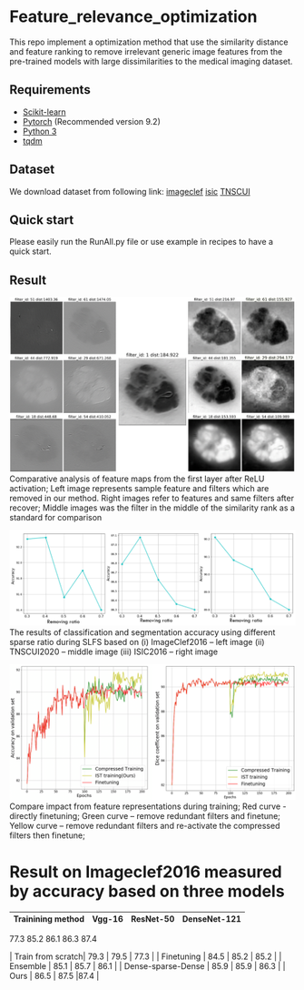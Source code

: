 # Feature_relevance_optimization
This repo implement a optimization method that use the similarity distance and feature ranking to remove irrelevant generic image features from the pre-trained models with large dissimilarities to the medical imaging dataset.

## Requirements
- [Scikit-learn](http://scikit-learn.org/stable/)
- [Pytorch](https://pytorch.org/) (Recommended version 9.2)
- [Python 3](https://www.python.org/)
- [tqdm](https://github.com/tqdm/tqdm)

## Dataset
We download dataset from following link: 
[imageclef](https://www.imageclef.org/2016)
[isic](https://www.isic-archive.com/#!/topWithHeader/wideContentTop/main)
[TNSCUI](https://tn-scui2020.grand-challenge.org/Dataset/)

## Quick start
Please easily run the RunAll.py file or use example in recipes to have a quick start.

## Result

![image](https://github.com/FredericChai/Feature_relevance_optimization/blob/main/src/1.png)
Comparative analysis of feature maps from the first layer after ReLU activation; Left image represents sample feature and filters which are removed in our method. Right images refer to features and same filters after recover; Middle images was the filter in the middle of the similarity rank as a standard for comparison

![image](https://github.com/FredericChai/Feature_relevance_optimization/blob/main/src/2.png)
The results of classification and segmentation accuracy using different sparse ratio during SLFS based on (i) ImageClef2016 – left image (ii) TNSCUI2020 – middle image (iii) ISIC2016 – right image

![image](https://github.com/FredericChai/Feature_relevance_optimization/blob/main/src/4.png)
Compare impact from feature representations during training; Red curve - directly finetuning; Green curve – remove redundant filters and finetune; Yellow curve – remove redundant filters and re-activate the compressed filters then finetune;

# Result on Imageclef2016 measured by accuracy based on three models
|     Trainining method  | Vgg-16 | ResNet-50 | DenseNet-121 |
|:--------------:|:----------------:|:----------------:|:----------------:|
77.3
85.2
86.1
86.3
87.4

| Train from scratch|  79.3    | 79.5   | 77.3    |
| Finetuning |  84.5    | 85.2 | 85.2    |
| Ensemble |  85.1    | 85.7   | 86.1    |
| Dense-sparse-Dense |  85.9    | 85.9    | 86.3  |
| Ours |  86.5    | 87.5  |87.4  |
